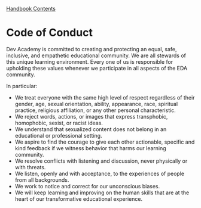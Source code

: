 [Handbook Contents](README.md)

# Code of Conduct

Dev Academy is committed to creating and protecting an equal, safe, inclusive, and empathetic educational community. We are all stewards of this unique learning environment. Every one of us is responsible for upholding these values whenever we participate in all aspects of the EDA community.

In particular:

 - We treat everyone with the same high level of respect regardless of their gender, age, sexual orientation, ability, appearance, race, spiritual practice, religious affiliation, or any other personal characteristic.
 - We reject words, actions, or images that express transphobic, homophobic, sexist, or racist ideas. 
 - We understand that sexualized content does not belong in an educational or professional setting.
 - We aspire to find the courage to give each other actionable, specific and kind feedback if we witness behavior that harms our learning community.
 - We resolve conflicts with listening and discussion, never physically or with threats. 
 - We listen, openly and with acceptance, to the experiences of people from all backgrounds.
 - We work to notice and correct for our unconscious biases.
 - We will keep learning and improving on the human skills that are at the heart of our transformative educational experience.
